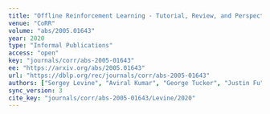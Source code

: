 ```yaml
---
title: "Offline Reinforcement Learning - Tutorial, Review, and Perspectives on Open Problems."
venue: "CoRR"
volume: "abs/2005.01643"
year: 2020
type: "Informal Publications"
access: "open"
key: "journals/corr/abs-2005-01643"
ee: "https://arxiv.org/abs/2005.01643"
url: "https://dblp.org/rec/journals/corr/abs-2005-01643"
authors: ["Sergey Levine", "Aviral Kumar", "George Tucker", "Justin Fu"]
sync_version: 3
cite_key: "journals/corr/abs-2005-01643/Levine/2020"
---
```

